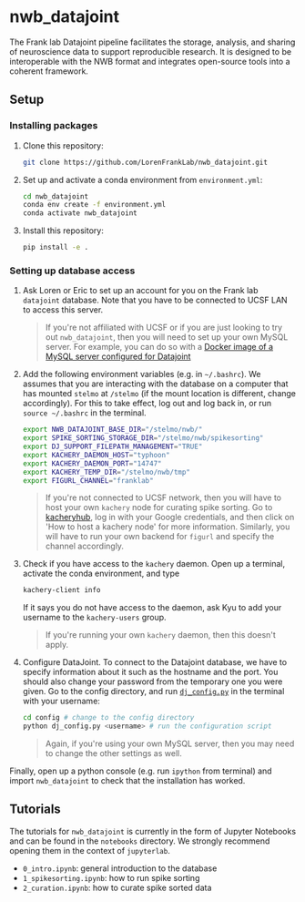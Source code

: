 # nwb_datajoint

The Frank lab Datajoint pipeline facilitates the storage, analysis, and sharing of neuroscience data to support reproducible research. It is designed to be interoperable with the NWB format and integrates open-source tools into a coherent framework.

## Setup

### Installing packages

1. Clone this repository:

   ```bash
   git clone https://github.com/LorenFrankLab/nwb_datajoint.git
   ```

2. Set up and activate a conda environment from `environment.yml`:

   ```bash
   cd nwb_datajoint
   conda env create -f environment.yml
   conda activate nwb_datajoint
   ```

3. Install this repository:

   ```bash
   pip install -e .
   ```

### Setting up database access

1. Ask Loren or Eric to set up an account for you on the Frank lab `datajoint` database. Note that you have to be connected to UCSF LAN to access this server.

   > If you're not affiliated with UCSF or if you are just looking to try out `nwb_datajoint`, then you will need to set up your own MySQL server. For example, you can do so with a [Docker image of a MySQL server configured for Datajoint](https://tutorials.datajoint.io/setting-up/local-database.html)

2. Add the following environment variables (e.g. in `~/.bashrc`). We assumes that you are interacting with the database on a computer that has mounted `stelmo` at `/stelmo` (if the mount location is different, change accordingly). For this to take effect, log out and log back in, or run `source ~/.bashrc` in the terminal.

     ```bash
     export NWB_DATAJOINT_BASE_DIR="/stelmo/nwb/"
     export SPIKE_SORTING_STORAGE_DIR="/stelmo/nwb/spikesorting"
     export DJ_SUPPORT_FILEPATH_MANAGEMENT="TRUE"
     export KACHERY_DAEMON_HOST="typhoon"
     export KACHERY_DAEMON_PORT="14747"
     export KACHERY_TEMP_DIR="/stelmo/nwb/tmp"
     export FIGURL_CHANNEL="franklab"
     ```

    > If you're not connected to UCSF network, then you will have to host your own `kachery` node for curating spike sorting. Go to [kacheryhub](https://www.kacheryhub.org), log in with your Google credentials, and then click on 'How to host a kachery node' for more information. Similarly, you will have to run your own backend for `figurl` and specify the channel accordingly. 

3. Check if you have access to the `kachery` daemon. Open up a terminal, activate the conda environment, and type

   ```bash
   kachery-client info
   ```

   If it says you do not have access to the daemon, ask Kyu to add your username to the `kachery-users` group.
   > If you're running your own `kachery` daemon, then this doesn't apply.
  
4. Configure DataJoint. To connect to the Datajoint database, we have to specify information about it such as the hostname and the port. You should also change your password from the temporary one you were given. Go to the config directory, and run [`dj_config.py`](https://github.com/LorenFrankLab/nwb_datajoint/blob/master/config/dj_config.py) in the terminal with your username:

    ```bash
    cd config # change to the config directory
    python dj_config.py <username> # run the configuration script
    ```

   > Again, if you're using your own MySQL server, then you may need to change the other settings as well.

Finally, open up a python console (e.g. run `ipython` from terminal) and import `nwb_datajoint` to check that the installation has worked.

## Tutorials

The tutorials for `nwb_datajoint` is currently in the form of Jupyter Notebooks and can be found in the `notebooks` directory. We strongly recommend opening them in the context of `jupyterlab`.

* `0_intro.ipynb`: general introduction to the database
* `1_spikesorting.ipynb`: how to run spike sorting
* `2_curation.ipynb`: how to curate spike sorted data
